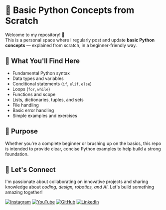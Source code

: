 # 🐍 Basic Python Concepts from Scratch

Welcome to my repository! 👋  
This is a personal space where I regularly post and update **basic Python concepts** — explained from scratch, in a beginner-friendly way.

## 🚀 What You'll Find Here

- Fundamental Python syntax
- Data types and variables
- Conditional statements (`if`, `elif`, `else`)
- Loops (`for`, `while`)
- Functions and scope
- Lists, dictionaries, tuples, and sets
- File handling
- Basic error handling
- Simple examples and exercises

## 🎯 Purpose

Whether you're a complete beginner or brushing up on the basics, this repo is intended to provide clear, concise Python examples to help build a strong foundation.

## 🌟 Let's Connect
I'm passionate about collaborating on innovative projects and sharing knowledge about *coding, design, robotics, and AI*. Let's build something amazing together! 

 
[![Instagram](https://img.icons8.com/fluency/48/instagram-new.png)](https://www.instagram.com/sumittech_360)  [![YouTube](https://img.icons8.com/fluency/48/youtube-play.png)](https://youtube.com/channel/UCiPxbNaC7dloVut6Jc5xHIQ)  [![GitHub](https://img.icons8.com/fluency/48/github.png)](https://github.com/InnovativeSumit)  [![LinkedIn](https://img.icons8.com/fluency/48/linkedin.png)](https://www.linkedin.com/in/sumit-pal-40511a339) 



